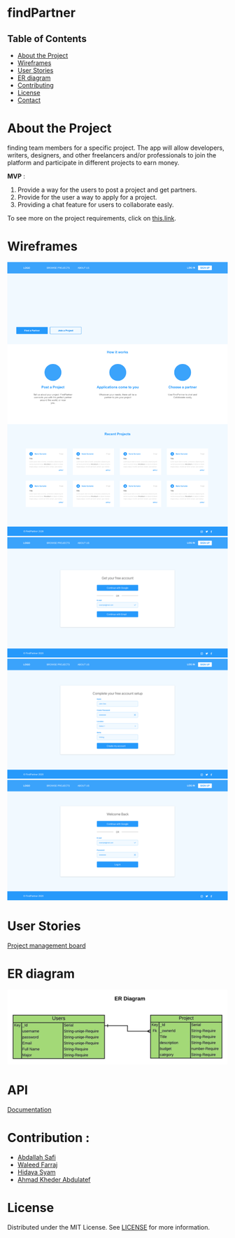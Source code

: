 # findPartner

## Table of Contents

- [About the Project](#about-the-project)
- [Wireframes](#Wireframes)
- [User Stories](#User-Stories)
- [ER diagram](#Domain-Modeling)
- [Contributing](#contributing)
- [License](#license)
- [Contact](#contact)

# About the Project

finding team members for a specific project. The app will allow developers, writers, designers, and other freelancers and/or professionals to join the platform and participate in different projects to earn money.


**MVP** : 
1. Provide a way for the users to post a project and get partners.
2. Provide for the user a way to apply for a project.
3. Providing a chat feature for users to collaborate easly.

To see more on the project requirements, click on [this.link](requirements.md). 

# Wireframes

![home01](/assets/wireframe/home.png)
![home01](/assets/wireframe/Signup01.png)
![home01](/assets/wireframe/Signup02.png)
![home01](/assets/wireframe/login.png)

# User Stories

[Project management board](https://trello.com/b/oJ5zDfEP/project-401)

# ER diagram

![domain](/assets/schema.jpeg)
# API
[Documentation](findPartner/API-Documnetation.md)
# Contribution :

- [Abdallah Safi](https://github.com/AbdallahSafi)
- [Waleed Farraj](https://github.com/waleedfarraj)
- [Hidaya Syam](https://github.com/HidayaSyam)
- [Ahmad Kheder Abdulatef ](https://github.com/AhmadKheder)



# License

Distributed under the MIT License. See [LICENSE](https://www.mit.edu/~amini/LICENSE.md) for more information.
